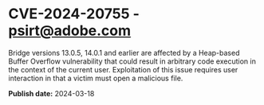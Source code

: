 # CVE-2024-20755 - psirt@adobe.com

Bridge versions 13.0.5, 14.0.1 and earlier are affected by a Heap-based Buffer Overflow vulnerability that could result in arbitrary code execution in the context of the current user. Exploitation of this issue requires user interaction in that a victim must open a malicious file.

**Publish date:** 2024-03-18
